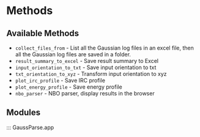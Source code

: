 # Methods

## Available Methods

* `collect_files_from` - List all the Gaussian log files in an excel file, then all the Gaussian log files are saved in a folder.
* `result_summary_to_excel` - Save result summary to Excel
* `input_orientation_to_txt` - Save input orientation to txt
* `txt_orientation_to_xyz` - Transform input orientation to xyz
* `plot_irc_profile` - Save IRC profile
* `plot_energy_profile` - Save energy profile
* `nbo_parser` - NBO parser, display results in the browser

## Modules

::: GaussParse.app
